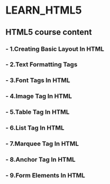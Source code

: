 # LEARN_HTML5

## HTML5 course content 
   ###  - 1.Creating Basic Layout In HTML
   ###  - 2.Text Formatting Tags
   ###  - 3.Font Tags In HTML
   ###  - 4.Image Tag In HTML
   ###  - 5.Table Tag In HTML
   ###  - 6.List Tag In HTML
   ###  - 7.Marquee Tag In HTML
   ###  - 8.Anchor Tag In HTML
   ###  - 9.Form Elements In HTML
